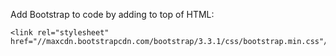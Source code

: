 Add Bootstrap to code by adding to top of HTML:


```
<link rel="stylesheet" href="//maxcdn.bootstrapcdn.com/bootstrap/3.3.1/css/bootstrap.min.css"/>
```

